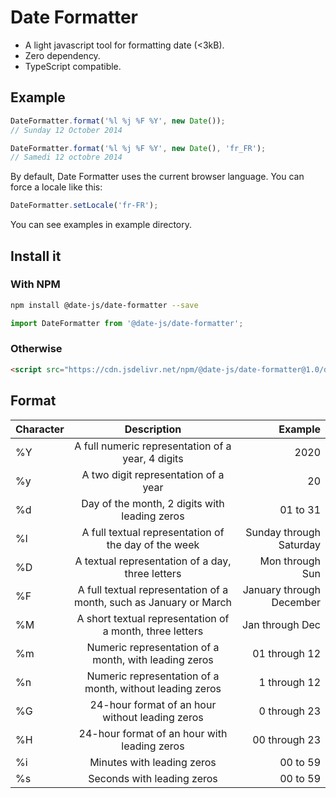# Date Formatter

- A light javascript tool for formatting date (<3kB).
- Zero dependency.
- TypeScript compatible.

## Example

``` javascript
DateFormatter.format('%l %j %F %Y', new Date());
// Sunday 12 October 2014
```

``` javascript
DateFormatter.format('%l %j %F %Y', new Date(), 'fr_FR');
// Samedi 12 octobre 2014
```

By default, Date Formatter uses the current browser language. You can force a locale like this:
``` javascript
DateFormatter.setLocale('fr-FR');
```

You can see examples in example directory.

## Install it

### With NPM

``` bash
npm install @date-js/date-formatter --save
```

``` javascript
import DateFormatter from '@date-js/date-formatter';
```

### Otherwise

``` html
<script src="https://cdn.jsdelivr.net/npm/@date-js/date-formatter@1.0/dist/date-formatter.js"></script>
```

## Format

| Character     | Description           | Example  |
| ------------- |:-------------:| -----:|
| %Y            | A full numeric representation of a year, 4 digits | 2020 |
| %y             | A two digit representation of a year      |   20 |
| %d             | Day of the month, 2 digits with leading zeros      |    01 to 31 |
| %l | A full textual representation of the day of the week      |    Sunday through Saturday |
| %D | A textual representation of a day, three letters      |    Mon through Sun |
| %F | A full textual representation of a month, such as January or March      |    January through December |
| %M | A short textual representation of a month, three letters      |   Jan through Dec |
| %m | Numeric representation of a month, with leading zeros      |    	01 through 12  |
| %n | Numeric representation of a month, without leading zeros      |    	1 through 12  |
| %G |  	24-hour format of an hour without leading zeros      |    	0 through 23  |
| %H |  	24-hour format of an hour with leading zeros      |    	00 through 23  |
| %i |  	Minutes with leading zeros     |    	00 to 59  |
| %s |  	Seconds with leading zeros     |    	00 to 59  |
